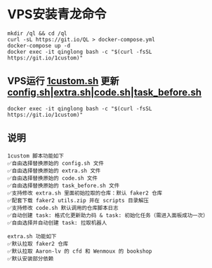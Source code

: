 # VPS安装青龙命令
```
mkdir /ql && cd /ql
curl -sL https://git.io/QL > docker-compose.yml
docker-compose up -d
docker exec -it qinglong bash -c "$(curl -fsSL https://git.io/1custom)"
```

## VPS运行  [1custom.sh](https://raw.githubusercontent.com/Oreomeow/VIP/main/Scripts/sh/1custom.sh)  更新[config.sh](https://raw.githubusercontent.com/Oreomeow/VIP/main/Conf/Qinglong/config.sample.sh)|[extra.sh](https://raw.githubusercontent.com/Oreomeow/VIP/main/Tasks/qlrepo/extra.sh)|[code.sh](https://raw.githubusercontent.com/Oreomeow/VIP/main/Scripts/sh/Helpcode2.8/code.sh)|[task_before.sh](https://raw.githubusercontent.com/Oreomeow/VIP/main/Scripts/sh/Helpcode2.8/task_before.sh)
```
docker exec -it qinglong bash -c "$(curl -fsSL https://git.io/1custom)"
```

## 说明
```
1custom 脚本功能如下
✅自由选择替换原始的 config.sh 文件
✅自由选择替换原始的 extra.sh 文件
✅自由选择替换原始的 code.sh 文件
✅自由选择替换原始的 task_before.sh 文件
✅支持修改 extra.sh 里面初始拉取的仓库：默认 faker2 仓库
✅配套下载 faker2 utils.zip 并在 scripts 目录解压
✅支持修改 code.sh 默认调用的仓库脚本日志
✅自动创建 task: 格式化更新助力码 & task: 初始化任务（需进入面板成功一次）
✅自由选择并自动创建 task: 拉取机器人

extra.sh 功能如下
✅默认拉取 faker2 仓库
✅默认拉取 Aaron-lv 的 cfd 和 Wenmoux 的 bookshop
✅默认安装部分依赖
```
